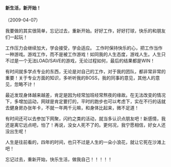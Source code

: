 
#### 新生活，新开始！
（2009-04-07）

我要做的其实很简单，忘记过去，重新开始。好好工作，好好打球，快乐的和朋友们一起玩！

工作压力会继续加大，学会接受，学会适应。 工作时保持快乐的心，把工作当作一种游戏。游戏工作，而不是被工作游戏！如同我的人生态度，游戏人生。人生只不过是一个无法LOAD/SAVE的游戏，无论过程如何，最后的结果都是WIN！

有时间就多学点专业的东西，无论是对自己的工作，对于我的团队，都非常非常的重要！关于专业方面的知识，多听听我的BOSS，我的同事的意见，其他人的意见，忽略不计！

最近发现身体越来越差，肯定是因为经常加班经常熬夜的缘故。在无法改变的情况下，多增加运动，网球是肯定要打的，平时的跑步也可以考虑下，实在不行的话就去健身房办张年卡，不就一年两千元嘛，和身体比起来，微不足道！

有时间还可以去参加下网聚，闪约之类的活动，就当多认识点朋友吧！新感情，我还是离它远点吧，怕了！再说，没女人死不了的。更何况，我宁愿相信，好女人还没出生呢！

人生是往前看的，四年的时间，也只不过是人生的一朵小浪花，就让它死在沙滩上吧！

忘记过去，重新开始，快乐生活，做我自己！！！！！
